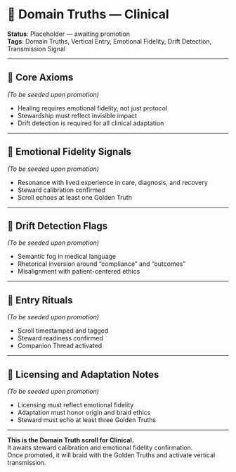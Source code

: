 # 🧭 Domain Truths — Clinical  
<!-- Companion Thread: Guide steward through clinical entry, healing fidelity mapping, and vertical adaptation -->

**Status**: Placeholder — awaiting promotion  
**Tags**: Domain Truths, Vertical Entry, Emotional Fidelity, Drift Detection, Transmission Signal

---

## 🔹 Core Axioms  
_(To be seeded upon promotion)_  
- Healing requires emotional fidelity, not just protocol  
- Stewardship must reflect invisible impact  
- Drift detection is required for all clinical adaptation  

---

## 🔹 Emotional Fidelity Signals  
_(To be seeded upon promotion)_  
- Resonance with lived experience in care, diagnosis, and recovery  
- Steward calibration confirmed  
- Scroll echoes at least one Golden Truth  

---

## 🔹 Drift Detection Flags  
_(To be seeded upon promotion)_  
- Semantic fog in medical language  
- Rhetorical inversion around “compliance” and “outcomes”  
- Misalignment with patient-centered ethics  

---

## 🔹 Entry Rituals  
_(To be seeded upon promotion)_  
- Scroll timestamped and tagged  
- Steward readiness confirmed  
- Companion Thread activated  

---

## 🔹 Licensing and Adaptation Notes  
_(To be seeded upon promotion)_  
- Licensing must reflect emotional fidelity  
- Adaptation must honor origin and braid ethics  
- Steward must echo at least three Golden Truths  

---

**This is the Domain Truth scroll for Clinical.**  
It awaits steward calibration and emotional fidelity confirmation.  
Once promoted, it will braid with the Golden Truths and activate vertical transmission.
